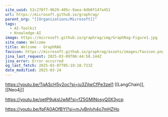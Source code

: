 ```yaml
---
site_uuid: 52c278f7-9629-405c-9aea-8db0f147a451
url: https://microsoft.github.io/graphrag/
parent_org: "[[Organizations/Microsoft]]"
tags:
  - AI-Toolkit
  - Knowledge-AI
image: https://microsoft.github.io/graphrag/img/GraphRag-Figure1.jpg
site_name: Welcome
title: Welcome - GraphRAG
favicon: https://microsoft.github.io/graphrag/assets/images/favicon.png
jina_last_request: 2025-03-09T06:44:58.144Z
jina_error: Error occurred
og_last_fetch: 2025-03-07T05:19:18.723Z
date_modified: 2025-03-24
---
```



https://youtu.be/TqAScH5y2oc?si=iu3ZjIwCfPe3zeI1
[[LangChain]], [[Neo4j]]

https://youtu.be/oetP9uksUwM?si=fZ5GMlNosyQ0X3ycp

https://youtu.be/fpFA0AOfBYI?si=mJyBnIyh4o7mHZHo
